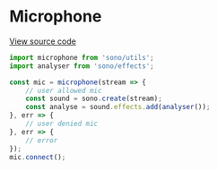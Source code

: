 # Microphone

[View source code](../../src/utils/microphone.js)

```javascript
import microphone from 'sono/utils';
import analyser from 'sono/effects';

const mic = microphone(stream => {
    // user allowed mic
	const sound = sono.create(stream);
    const analyse = sound.effects.add(analyser());
}, err => {
	// user denied mic
}, err => {
	// error
});
mic.connect();
```
